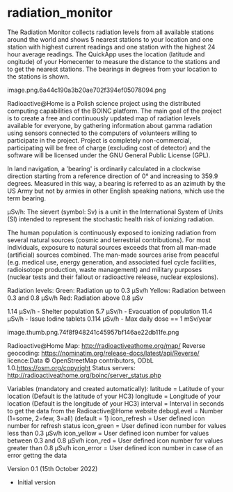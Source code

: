 # radiation_monitor
The Radiation Monitor collects radiation levels from all available stations around the world and shows 5 nearest stations to your location and one station with highest current readings and one station with the highest 24 hour average readings. The QuickApp uses the location (latitude and ongitude) of your Homecenter to measure the distance to the stations and to get the nearest stations. The bearings in degrees from your location to the stations is shown. 
 
image.png.6a44c190a3b20ae702f394ef05078094.png
 
Radioactive@Home is a Polish science project using the distributed computing capabilities of the BOINC platform. The main goal of the project is to create a free and continuously updated map of radiation levels available for everyone, by gathering information about gamma radiation using sensors connected to the computers of volunteers willing to participate in the project. Project is completely non-commercial, participating will be free of charge (excluding cost of detector) and the software will be licensed under the GNU General Public License (GPL).
 
In land navigation, a 'bearing' is ordinarily calculated in a clockwise direction starting from a reference direction of 0° and increasing to 359.9 degrees. Measured in this way, a bearing is referred to as an azimuth by the US Army but not by armies in other English speaking nations, which use the term bearing.

μSv/h: The sievert (symbol: Sv) is a unit in the International System of Units (SI) intended to represent the stochastic health risk of ionizing radiation.
 
The human population is continuously exposed to ionizing radiation from several natural sources (cosmic and terrestrial contributions). For most individuals, exposure to natural sources exceeds that from all man-made (artificial) sources combined. The man-made sources arise from peaceful (e.g. medical use, energy generation, and associated fuel cycle facilities, radioisotope production, waste management) and military purposes (nuclear tests and their fallout or radioactive release, nuclear explosions).
 
Radiation levels: 
Green:  Radiation up to 0.3 μSv/h
Yellow: Radiation between 0.3 and 0.8 μSv/h 
Red:    Radiation above 0.8 μSv
 
1.14 µSv/h - Shelter population
5.7 µSv/h - Evacuation of population
11.4 µSv/h - Issue Iodine tablets
0.114 µSv/h - Max daily dose == 1 mSv/year
 
image.thumb.png.74f8f948241c45957bf146ae22db11fe.png
 
 
Radioactive@Home Map: http://radioactiveathome.org/map/
Reverse geocoding: https://nominatim.org/release-docs/latest/api/Reverse/ licence:Data © OpenStreetMap contributors, ODbL 1.0.https://osm.org/copyright 
Status servers: http://radioactiveathome.org/boinc/server_status.php

Variables (mandatory and created automatically): 
latitude =     Latitude of your location (Default is the latitude of your HC3)
longitude =    Longitude of your location (Default is the longitude of your HC3)
interval =     Interval in seconds to get the data from the Radioactive@Home website
debugLevel =   Number (1=some, 2=few, 3=all) (default = 1)
icon_refresh = User defined icon number for refresh status
icon_green =   User defined icon number for values less than 0.3 μSv/h
icon_yellow =  User defined icon number for values between 0.3 and 0.8 μSv/h 
icon_red =     User defined icon number for values greater than 0.8 μSv/h
icon_error =   User defined icon number in case of an error gettng the data

Version 0.1 (15th October 2022)
- Initial version
